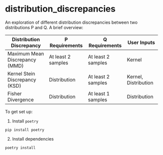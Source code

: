 # distribution_discrepancies

An exploration of different distribution discrepancies between two distributions P and Q. A brief overview:

|Distribution Discrepancy|P Requirements|Q Requirements|User Inputs|
|-|-|-|-|
|Maximum Mean Discrepancy (MMD)|At least 2 samples|At least 2 samples|Kernel
|Kernel Stein Discrepancy (KSD)|Distribution|At least 2 samples|Kernel, Distribution
|Fisher Divergence|Distribution|At least 1 samples|Distribution

To get set up:

1. Install `poetry`

```shell
pip install poetry
```

2. Install dependencies

```shell
poetry install
```
